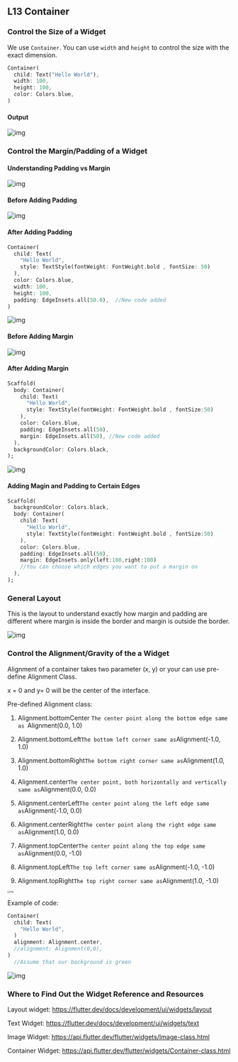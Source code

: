 ## L13 Container

### Control the Size of a Widget

We use `Container`. You can use `width` and `height` to control the size with the exact dimension.

```dart
Container(
  child: Text("Hello World"),
  width: 100,
  height: 100,
  color: Colors.blue,
)
```
#### **Output**
![img](https://lh5.googleusercontent.com/-RrNCBx67bBsuZ-LVltZqqWC9Ety8E3qR3dZWEa6p3u1Ssoc8PV3Yze1tkDPHCmUPg7-Fl7HD3qpskSp0IUfqGDsrAWwQVnG474DOmQniNyu9CWnoSSUnlbo3MUDCJaUK3q2NEnF)




### Control the Margin/Padding of a Widget

#### **Understanding Padding vs Margin** 

![img](https://lh5.googleusercontent.com/Z9YyrtYLpq5SubNaYvMDWY3P4n_QBMEwcj94tsgQGCSeg4xoyibZXkz6_vP0GQ5JpFY4rnQ5ZdW0yWJ-xr4bXXAHdLO56y8MepGBAh5cG3lnCDZasSl6jxuRu1k0li1tZJeVGD4Y)

#### **Before Adding Padding**



![img](https://lh3.googleusercontent.com/BLze9Z25Lqd0OAxoyCol7MoVxnTyW8STXE3JlKj9e6WdCJL8woUwf374BDjBqF4AKWLGqDNbip3pU9-NppZ3DzxXzJBIejW3Jm_Iv0DL6zeawyBMUJq0tb4BAqG55x8L68R04_EV)

#### **After Adding Padding**

```dart
Container(
  child: Text(
    "Hello World",
    style: TextStyle(fontWeight: FontWeight.bold , fontSize: 50)
  ),
  color: Colors.blue,
  width: 100,
  height: 100,
  padding: EdgeInsets.all(50.0),  //New code added
)
```

![img](https://lh3.googleusercontent.com/D2LaBPhaKpy7G-vp0oWlikxDU9sLNeYl8x5Wu2c0n1z2N9xLaR-J_qtGCjgQikLuhLjv3wCzhWfWoCJGSdz6A23BD9Wo_mbpdsnkU6uv3nXKzDW_1bz3gS4BT3o0dbGmOPoeco4C)



#### **Before Adding Margin**

![img](https://lh4.googleusercontent.com/kJ48fUsdU8s4TvrSTc0nj7P93v9ugdDa4QxpUZgIOo1YirYkXVXPtwjt8OO0vJfoYquuzeU2PVHxMR2lvQsqGcHRAVD5kadxF_g-5f1PesMO-dfVQYf7eGijfvRipa8EF4Ho0lKq)

#### **After Adding Margin**

```dart
Scaffold(
  body: Container(
    child: Text(
      "Hello World",
      style: TextStyle(fontWeight: FontWeight.bold , fontSize:50) 
    ),
    color: Colors.blue,
    padding: EdgeInsets.all(50),
    margin: EdgeInsets.all(50), //New code added
  ),
  backgroundColor: Colors.black, 
);
```

![img](https://lh6.googleusercontent.com/g1Padhd8_S33JPpBxUAFM5NI_c4UsTNK45g4sdktYjbY3YOHaVJ09yoR7nWMW502fwJCoGxntYYXkqORLnCxGwnB9eKwyD9hxj-lhUHyDSr0Y-rXRkhZd6oiAMMs0ObW_j3IYGQU)

#### Adding Magin and Padding to Certain Edges

```dart
Scaffold(
  backgroundColor: Colors.black,
  body: Container(
    child: Text(
      "Hello World",
      style: TextStyle(fontWeight: FontWeight.bold , fontSize:50) 
    ),
    color: Colors.blue,
    padding: EdgeInsets.all(50),
    margin: EdgeInsets.only(left:100,right:100)
    //You can choose which edges you want to put a margin on 
  ),
);
```



### **General Layout**

This is the layout to understand exactly how margin and padding are different where margin is inside the border and margin is outside the border. 

![img](https://lh3.googleusercontent.com/IGC2EK8w0vRthBdrqyrV-a7GLfSL3PtweOGV_ixlFBQFTUWSK9pJA_Jty1-cXMdqSNqZqZnik9YAClo_2REgW0GIaXrgKgCl7hTEZuv8A8dIKdksd5hvLICY1rSkWjeNG_ZF45yL)




### **Control the Alignment/Gravity of the a Widget**

Alignment of a container takes two parameter (x, y) or your can use pre-define Alignment Class.

x = 0 and y= 0 will be the center of the interface. 

Pre-defined Alignment class:

1. Alignment.bottomCenter ` The center point along the bottom edge same as  `Alignment(0.0, 1.0)

2. Alignment.bottomLeft` The bottom left corner same as `Alignment(-1.0, 1.0)

3. Alignment.bottomRight` The bottom right corner same as `Alignment(1.0, 1.0)

4. Alignment.center` The center point, both horizontally and vertically same as `Alignment(0.0, 0.0)

5. Alignment.centerLeft` The center point along the left edge same as `Alignment(-1.0, 0.0)

6. Alignment.centerRight` The center point along the right edge same as `Alignment(1.0, 0.0)

7. Alignment.topCenter` The center point along the top edge same as `Alignment(0.0, -1.0)

8. Alignment.topLeft` The top left corner same as `Alignment(-1.0, -1.0)

9. Alignment.topRight` The top right corner same as `Alignment(1.0, -1.0)

   

<img src="https://lh3.googleusercontent.com/NDfJT3DpnZDFGalSgEwiGhvXOdyZ7L_dB7gSLoXPHYac6fCIvCyToJnqHICe_l7-v5P59s4QXfFAj9X2j2paZpoCTgy9tjECtZGpwUJO8o62R6RWugGsPSwGFBBBWa4r8czLJ5fK" alt="img" style="zoom:33%;" />

Example of code:

```` dart
Container(
  child: Text(
    "Hello World",
  )
  alignment: Alignment.center,
  //alignment: Alignment(0,0),
)
  //Assume that our background is green
````

![img](https://lh6.googleusercontent.com/CzaWjJGKHs8nJFbNh1PxOT04MLMPr3zHGd_pO-683ZpKhkZrt63hJEj97JBjJRY_aAVwdbHT7nj-IpsagBZcIAqyd4FmigbTyd1TWjV7ouilCz4CKOblzd2JQcqYPrpcSdChl78V)



### **Where to Find Out the Widget Reference and Resources**

Layout widget: https://flutter.dev/docs/development/ui/widgets/layout

Text Widget: https://flutter.dev/docs/development/ui/widgets/text

Image Widget: https://api.flutter.dev/flutter/widgets/Image-class.html

Container Widget: https://api.flutter.dev/flutter/widgets/Container-class.html



